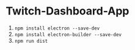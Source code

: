 # Twitch-Dashboard-App

1. ``npm install electron --save-dev``
2. ``npm install electron-builder --save-dev``
3. ``npm run dist``
